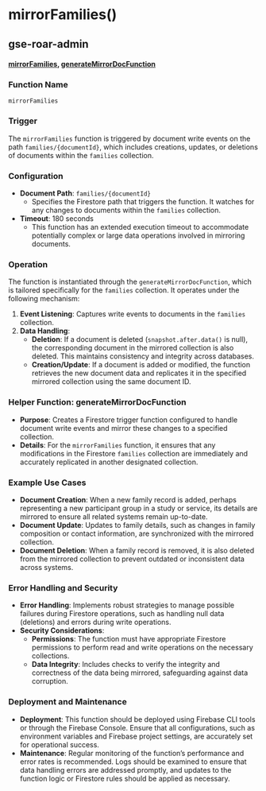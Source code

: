 # mirrorFamilies()

## gse-roar-admin

#### [mirrorFamilies](https://github.com/yeatmanlab/roar-firebase-functions/blob/e784650492722d24069aa9b0704d1873ea5dafee/gse-roar-admin/functions/src/index.ts#L1130C5-L1130C9), [generateMirrorDocFunction](https://github.com/yeatmanlab/roar-firebase-functions/blob/e784650492722d24069aa9b0704d1873ea5dafee/gse-roar-admin/functions/src/index.ts#L1079)

### Function Name
`mirrorFamilies`

### Trigger
The `mirrorFamilies` function is triggered by document write events on the path `families/{documentId}`, which includes creations, updates, or deletions of documents within the `families` collection.

### Configuration
- **Document Path**: `families/{documentId}`
  - Specifies the Firestore path that triggers the function. It watches for any changes to documents within the `families` collection.
- **Timeout**: 180 seconds
  - This function has an extended execution timeout to accommodate potentially complex or large data operations involved in mirroring documents.

### Operation
The function is instantiated through the `generateMirrorDocFunction`, which is tailored specifically for the `families` collection. It operates under the following mechanism:
1. **Event Listening**: Captures write events to documents in the `families` collection.
2. **Data Handling**:
   - **Deletion**: If a document is deleted (`snapshot.after.data()` is null), the corresponding document in the mirrored collection is also deleted. This maintains consistency and integrity across databases.
   - **Creation/Update**: If a document is added or modified, the function retrieves the new document data and replicates it in the specified mirrored collection using the same document ID.

### Helper Function: generateMirrorDocFunction
- **Purpose**: Creates a Firestore trigger function configured to handle document write events and mirror these changes to a specified collection.
- **Details**: For the `mirrorFamilies` function, it ensures that any modifications in the Firestore `families` collection are immediately and accurately replicated in another designated collection.

### Example Use Cases
- **Document Creation**: When a new family record is added, perhaps representing a new participant group in a study or service, its details are mirrored to ensure all related systems remain up-to-date.
- **Document Update**: Updates to family details, such as changes in family composition or contact information, are synchronized with the mirrored collection.
- **Document Deletion**: When a family record is removed, it is also deleted from the mirrored collection to prevent outdated or inconsistent data across systems.

### Error Handling and Security
- **Error Handling**: Implements robust strategies to manage possible failures during Firestore operations, such as handling null data (deletions) and errors during write operations.
- **Security Considerations**:
  - **Permissions**: The function must have appropriate Firestore permissions to perform read and write operations on the necessary collections.
  - **Data Integrity**: Includes checks to verify the integrity and correctness of the data being mirrored, safeguarding against data corruption.

### Deployment and Maintenance
- **Deployment**: This function should be deployed using Firebase CLI tools or through the Firebase Console. Ensure that all configurations, such as environment variables and Firebase project settings, are accurately set for operational success.
- **Maintenance**: Regular monitoring of the function’s performance and error rates is recommended. Logs should be examined to ensure that data handling errors are addressed promptly, and updates to the function logic or Firestore rules should be applied as necessary.
